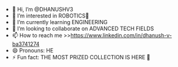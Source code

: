 - 👋 Hi, I’m @DHANUSHV3
- 👀 I’m interested in ROBOTICS🤖
- 🌱 I’m currently learning ENGINEERING 
- 💞️ I’m looking to collaborate on ADVANCED TECH FIELDS 
- 📫 How to reach me >>https://www.linkedin.com/in/dhanush-v-ba3741274
- 😄 Pronouns: HE
- ⚡ Fun fact: THE MOST PRIZED COLLECTION IS HERE 🤣

<!---
DHANUSHV3/DHANUSHV3 is a ✨ special ✨ repository because its `README.md` (this file) appears on your GitHub profile.
You can click the Preview link to take a look at your changes.
--->
